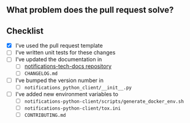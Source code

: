 <!--Thanks for contributing to GOV.UK Notify. Using this template to write your pull request message will help get it merged as soon as possible. -->

## What problem does the pull request solve?
<!--- Describe why you’re making this change -->

## Checklist

<!--- All of the following are normally needed. Don’t worry if you haven’t done them or don’t know how – someone from the Notify team will be able to help. -->
- [x] I’ve used the pull request template
- [ ] I’ve written unit tests for these changes
- [ ] I’ve updated the documentation in
  - [ ] [notifications-tech-docs repository](https://github.com/alphagov/notifications-tech-docs/blob/main/source/documentation/client_docs/_python.md)
  - [ ] `CHANGELOG.md`
- [ ] I’ve bumped the version number in
  - [ ] `notifications_python_client/__init__.py`
- [ ] I've added new environment variables to
  - [ ] `notifications-python-client/scripts/generate_docker_env.sh`
  - [ ] `notifications-python-client/tox.ini`
  - [ ] `CONTRIBUTING.md`
